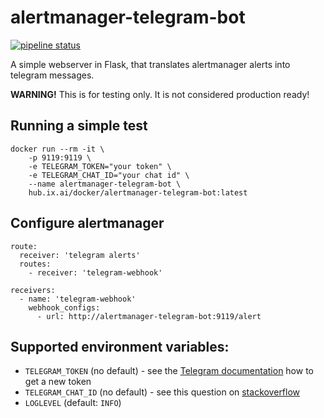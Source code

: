 # alertmanager-telegram-bot


[![pipeline status](https://git.ix.ai/docker/alertmanager-telegram-bot/badges/master/pipeline.svg)](https://git.ix.ai/docker/alertmanager-telegram-bot/commits/master)

A simple webserver in Flask, that translates alertmanager alerts into telegram messages.

**WARNING!** This is for testing only. It is not considered production ready!

## Running a simple test
```
docker run --rm -it \
    -p 9119:9119 \
    -e TELEGRAM_TOKEN="your token" \
    -e TELEGRAM_CHAT_ID="your chat id" \
    --name alertmanager-telegram-bot \
    hub.ix.ai/docker/alertmanager-telegram-bot:latest
```

## Configure alertmanager
```
route:
  receiver: 'telegram alerts'
  routes:
    - receiver: 'telegram-webhook'

receivers:
  - name: 'telegram-webhook'
    webhook_configs:
      - url: http://alertmanager-telegram-bot:9119/alert
```

## Supported environment variables:

* `TELEGRAM_TOKEN` (no default) - see the [Telegram documentation](https://core.telegram.org/bots#creating-a-new-bot) how to get a new token
* `TELEGRAM_CHAT_ID` (no default) - see this question on [stackoverflow](https://stackoverflow.com/questions/32423837/telegram-bot-how-to-get-a-group-chat-id)
* `LOGLEVEL` (default: `INFO`)
